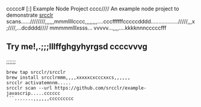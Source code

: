 ccccc# [:] Example Node Project
cccc////
An example node project to demonstrate [srcclr](https://www.srcclr.com) scans......////////,,,,,,mmmllllcccc,,,,,,,,....cccffffffcccccdddd................../////,,,x;////,...dcdddd//// mmmmmlllxsss...
vvvvv...,,,,....kkkknnncccccfff
## Try me!,.;;;lllffghgyhyrgsd  ccccvvvg
;;;;;;
```wwwww...........dddd
brew tap srcclr/srcclr
brew install srcclrmmm,,,,xxxxxcxcccxxcs,,,,,,
srcclr activatemnnm.....
srcclr scan --url https://github.com/srcclr/example-javascrip.....cccccc
```.......,,,,,,ccccccccc
